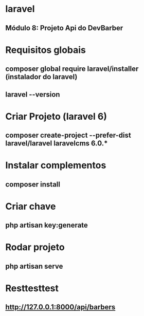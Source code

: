 # laravel
## Módulo 8: Projeto Api do DevBarber

# Requisitos globais
## composer global require laravel/installer (instalador do laravel)
## laravel --version

# Criar Projeto (laravel 6)
## composer create-project --prefer-dist laravel/laravel laravelcms 6.0.*

# Instalar complementos
## composer install

# Criar chave
## php artisan key:generate

# Rodar projeto
## php artisan serve

# Resttesttest
## http://127.0.0.1:8000/api/barbers
